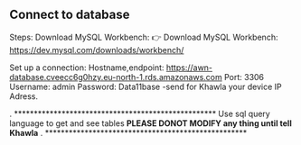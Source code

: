 ## Connect to database

Steps:
Download MySQL Workbench:
👉 Download MySQL Workbench: https://dev.mysql.com/downloads/workbench/

Set up a connection:
Hostname,endpoint: https://awn-database.cveecc6g0hzy.eu-north-1.rds.amazonaws.com 
Port: 3306
Username: admin
Password: Data11base
-send for Khawla your device IP Adress.

.                                            ***************************************************
Use sql query language to get and see tables **PLEASE DONOT MODIFY any thing until tell Khawla**
.                                            ***************************************************
